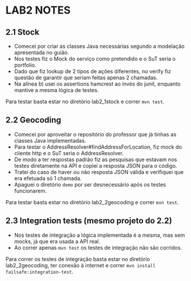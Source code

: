 # LAB2 NOTES

## 2.1 Stock
- Comecei por criar as classes Java necessárias segundo a modelação apresentada no guião.
- Nos testes fiz o Mock do serviço como pretendido e o SuT seria o portfolio.
- Dado que fiz lookup de 2 tipos de ações diferentes, no verify fiz questão de garantir que seriam feitas apenas 2 chamadas.
- Na alínea b) usei os assertions hamcrest ao invés do junit, enquanto mantive a mesma lógica de testes.

Para testar basta estar no diretório lab2_1stock e correr `mvn test`.

## 2.2 Geocoding
- Comecei por aproveitar o repositório do professor que já tinhas as classes Java implementadas.
- Para testar o AddressResolver#findAddressForLocation, fiz mock do cliente http e o SuT seria o AddressResolver.
- De modo a ter respostas padrão fiz as pesquisas que estavam nos testes diretamente na API e copiei a resposta JSON para o código.
- Tratei do caso de haver ou não resposta JSON válida e verifiquei que era efetuada só 1 chamada.
- Apaguei o diretório `demo` por ser desnecessário após os testes funcionarem.

Para testar basta estar no diretório lab2_2geocoding e correr `mvn test`.

## 2.3 Integration tests (mesmo projeto do 2.2)
- Nos testes de integração a lógica implementada é a mesma, mas sem mocks, já que era usada a API real.
- Ao correr apenas `mvn test` os testes de integração não são corridos.

Para correr os testes de integração basta estar no diretório lab2_2geocoding, ter conexão à internet e correr `mvn install failsafe:integration-test`.
